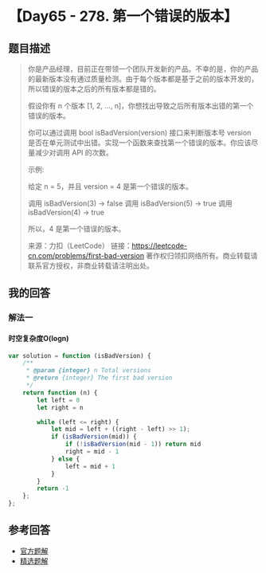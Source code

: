 # 【Day65 - 278. 第一个错误的版本】

## 题目描述

> 你是产品经理，目前正在带领一个团队开发新的产品。不幸的是，你的产品的最新版本没有通过质量检测。由于每个版本都是基于之前的版本开发的，所以错误的版本之后的所有版本都是错的。
>
> 假设你有 n 个版本 [1, 2, ..., n]，你想找出导致之后所有版本出错的第一个错误的版本。
>
> 你可以通过调用 bool isBadVersion(version) 接口来判断版本号 version 是否在单元测试中出错。实现一个函数来查找第一个错误的版本。你应该尽量减少对调用 API 的次数。
>
> 示例:
>
> 给定 n = 5，并且 version = 4 是第一个错误的版本。
>
> 调用 isBadVersion(3) -> false
> 调用 isBadVersion(5) -> true
> 调用 isBadVersion(4) -> true
>
> 所以，4 是第一个错误的版本。 
>
> 来源：力扣（LeetCode）
> 链接：https://leetcode-cn.com/problems/first-bad-version
> 著作权归领扣网络所有。商业转载请联系官方授权，非商业转载请注明出处。

## 我的回答

### 解法一

#### 时空复杂度O(logn)

```js
var solution = function (isBadVersion) {
    /**
     * @param {integer} n Total versions
     * @return {integer} The first bad version
     */
    return function (n) {
        let left = 0
        let right = n

        while (left <= right) {
            let mid = left + ((right - left) >> 1);
            if (isBadVersion(mid)) {
                if (!isBadVersion(mid - 1)) return mid
                right = mid - 1
            } else {
                left = mid + 1
            }
        }
        return -1
    };
};
```



## 参考回答

- [官方题解](https://github.com/leetcode-pp/91alg-1/issues/90#issuecomment-667791333)
- [精选题解](https://github.com/leetcode-pp/91alg-1/issues/90#issuecomment-667629018)